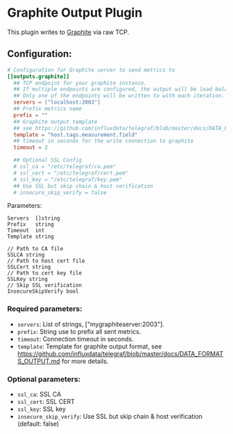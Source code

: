 # Graphite Output Plugin

This plugin writes to [Graphite](http://graphite.readthedocs.org/en/latest/index.html)
via raw TCP.

## Configuration:

```toml
# Configuration for Graphite server to send metrics to
[[outputs.graphite]]
  ## TCP endpoint for your graphite instance.
  ## If multiple endpoints are configured, the output will be load balanced.
  ## Only one of the endpoints will be written to with each iteration.
  servers = ["localhost:2003"]
  ## Prefix metrics name
  prefix = ""
  ## Graphite output template
  ## see https://github.com/influxdata/telegraf/blob/master/docs/DATA_FORMATS_OUTPUT.md
  template = "host.tags.measurement.field"
  ## timeout in seconds for the write connection to graphite
  timeout = 2

  ## Optional SSL Config
  # ssl_ca = "/etc/telegraf/ca.pem"
  # ssl_cert = "/etc/telegraf/cert.pem"
  # ssl_key = "/etc/telegraf/key.pem"
  ## Use SSL but skip chain & host verification
  # insecure_skip_verify = false
```

Parameters:

    Servers  []string
    Prefix   string
    Timeout  int
    Template string

    // Path to CA file
    SSLCA string
    // Path to host cert file
    SSLCert string
    // Path to cert key file
    SSLKey string
    // Skip SSL verification
    InsecureSkipVerify bool

### Required parameters:

* `servers`: List of strings, ["mygraphiteserver:2003"].
* `prefix`: String use to prefix all sent metrics.
* `timeout`: Connection timeout in seconds.
* `template`: Template for graphite output format, see
https://github.com/influxdata/telegraf/blob/master/docs/DATA_FORMATS_OUTPUT.md
for more details.

### Optional parameters:

* `ssl_ca`: SSL CA
* `ssl_cert`: SSL CERT
* `ssl_key`: SSL key
* `insecure_skip_verify`: Use SSL but skip chain & host verification (default: false)
